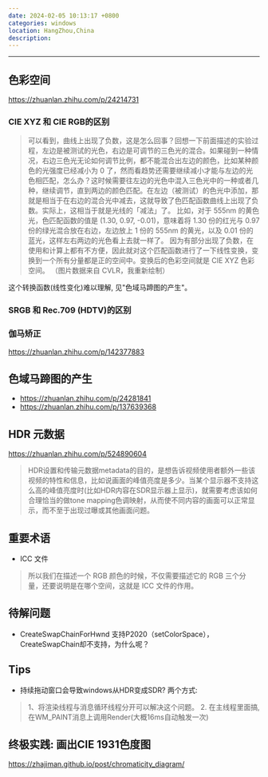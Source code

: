 ```yaml
---
date: 2024-02-05 10:13:17 +0800
categories: windows
location: HangZhou,China
description:
---
```

---

## 色彩空间

 https://zhuanlan.zhihu.com/p/24214731

 ### CIE XYZ 和 CIE RGB的区别

> 可以看到，曲线上出现了负数，这是怎么回事？回想一下前面描述的实验过程，左边是被测试的光色，右边是可调节的三色光的混合。如果碰到一种情况，右边三色光无论如何调节比例，都不能混合出左边的颜色，比如某种颜色的光强度已经减小为 0 了，然而看趋势还需要继续减小才能与左边的光色相匹配，怎么办？这时候需要往左边的光色中混入三色光中的一种或者几种，继续调节，直到两边的颜色匹配。在左边（被测试）的色光中添加，那就是相当于在右边的混合光中减去，这就导致了色匹配函数曲线上出现了负数。实际上，这相当于就是光线的「减法」了。
比如，对于 555nm 的黄色光，色匹配函数的值是 (1.30, 0.97, -0.01)，意味着将 1.30 份的红光与 0.97 份的绿光混合放在右边，左边放上 1 份的 555nm 的黄光，以及 0.01 份的蓝光，这样左右两边的光色看上去就一样了。
因为有部分出现了负数，在使用和计算上都有不方便，因此就对这个匹配函数进行了一下线性变换，变换到一个所有分量都是正的空间中。变换后的色彩空间就是 CIE XYZ 色彩空间。 （图片数据来自 CVLR，我重新绘制）

 这个转换函数(线性变化)难以理解, 见"色域马蹄图的产生"。

 ### SRGB 和 Rec.709 (HDTV)的区别

 ### 伽马矫正

 https://zhuanlan.zhihu.com/p/142377883

## 色域马蹄图的产生

* https://zhuanlan.zhihu.com/p/24281841
* https://zhuanlan.zhihu.com/p/137639368

## HDR 元数据

https://zhuanlan.zhihu.com/p/524890604

> HDR设置和传输元数据metadata的目的，是想告诉视频使用者额外一些该视频的特性和信息，比如说画面的峰值亮度是多少。当某个显示器不支持这么高的峰值亮度时(比如HDR内容在SDR显示器上显示)，就需要考虑该如何合理恰当的做tone mapping色调映射，从而使不同内容的画面可以正常显示，而不至于出现过曝或其他画面问题。


## 重要术语

* ICC 文件
> 所以我们在描述一个 RGB 颜色的时候，不仅需要描述它的 RGB 三个分量，还要说明是在哪个空间，这就是 ICC 文件的作用。

## 待解问题

* CreateSwapChainForHwnd 支持P2020（setColorSpace），CreateSwapChain却不支持，为什么呢？

## Tips

* 持续拖动窗口会导致windows从HDR变成SDR? 两个方式:
> 1、将渲染线程与消息循环线程分开可以解决这个问题。 2. 在主线程里面搞, 在WM_PAINT消息上调用Render(大概16ms自动触发一次)


## 终极实践: 画出CIE 1931色度图

https://zhajiman.github.io/post/chromaticity_diagram/